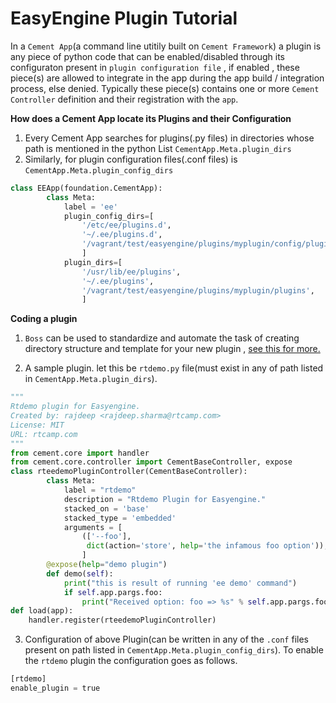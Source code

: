
# EasyEngine Plugin Tutorial

In a `Cement App`(a command line utitily built on `Cement Framework`) a plugin is any piece of python code that can be enabled/disabled  through its configuraton present in `plugin configuration file` , if enabled , these piece(s) are allowed to integrate in the app during the app build / integration process, else denied. Typically these piece(s) contains one or more `Cement Controller` definition and their registration with the `app`.


**How does a Cement App locate its Plugins and their Configuration**

 1. Every Cement App searches for plugins(.py files) in directories whose path is mentioned in the python List `CementApp.Meta.plugin_dirs`
 2. Similarly, for  plugin configuration files(.conf files)  is `CementApp.Meta.plugin_config_dirs`
```python
class EEApp(foundation.CementApp):
        class Meta:
            label = 'ee'
            plugin_config_dirs=[
                '/etc/ee/plugins.d',
                '~/.ee/plugins.d',
                '/vagrant/test/easyengine/plugins/myplugin/config/plugins.d',
                ]
            plugin_dirs=[
                '/usr/lib/ee/plugins',
                '~/.ee/plugins',
                '/vagrant/test/easyengine/plugins/myplugin/plugins',
                ]
```


**Coding a plugin**



 1. `Boss` can be used to standardize and automate the task of creating directory structure and template for your new plugin , [see this for more.](http://docs.rtcamp.com/easyengine/dev/plugins/)

 2. A sample plugin. let this be `rtdemo.py` file(must exist in any of path listed in `CementApp.Meta.plugin_dirs`).
  ```python
  """
  Rtdemo plugin for Easyengine.
  Created by: rajdeep <rajdeep.sharma@rtcamp.com>
  License: MIT
  URL: rtcamp.com
  """
  from cement.core import handler
  from cement.core.controller import CementBaseController, expose
  class rteedemoPluginController(CementBaseController):
          class Meta:
              label = "rtdemo"
              description = "Rtdemo Plugin for Easyengine."
              stacked_on = 'base'
              stacked_type = 'embedded'
              arguments = [
                  (['--foo'],
                   dict(action='store', help='the infamous foo option')),
                  ]
          @expose(help="demo plugin")
          def demo(self):
              print("this is result of running 'ee demo' command")
              if self.app.pargs.foo:
                  print("Received option: foo => %s" % self.app.pargs.foo)
  def load(app):
      handler.register(rteedemoPluginController)
  ```
 3. Configuration of above Plugin(can be written in any of the `.conf` files present on path listed in     `CementApp.Meta.plugin_config_dirs`). To enable the `rtdemo` plugin the configuration goes as follows.
```python
[rtdemo]
enable_plugin = true
```
